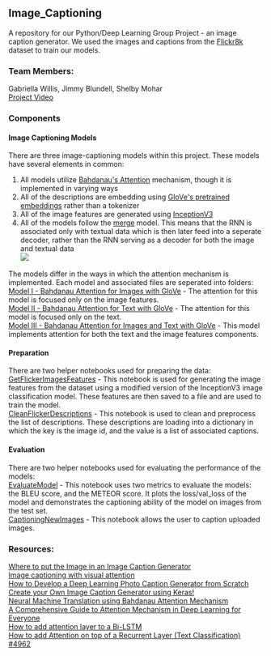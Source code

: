 ## Image_Captioning
A repository for our Python/Deep Learning Group Project - an image caption generator. We used the images and captions from the [Flickr8k](https://github.com/jbrownlee/Datasets/releases) dataset to train our models.<br>

### Team Members:
Gabriella Willis, Jimmy Blundell, Shelby Mohar<br>
[Project Video](https://youtu.be/IbWLVABIndI)

### Components
#### Image Captioning Models
There are three image-captioning models within this project. These models have several elements in common:<br>
1) All models utilize [Bahdanau's Attention](https://arxiv.org/abs/1409.0473) mechanism, though it is implemented in varying ways<br>
2) All of the descriptions are embedding using [GloVe's pretrained embeddings](https://nlp.stanford.edu/projects/glove/) rather than a tokenizer<br>
3) All of the image features are generated using [InceptionV3](https://keras.io/api/applications/inceptionv3/)<br>
4) All of the models follow the [merge](https://arxiv.org/abs/1708.02043) model. This means that the RNN is associated only with textual data which is then later feed into a seperate decoder, rather than the RNN serving as a decoder for both the image and textual data <br>
![](https://3qeqpr26caki16dnhd19sv6by6v-wpengine.netdna-ssl.com/wp-content/uploads/2017/09/Schematic-of-the-Merge-Model-For-Image-Captioning.png)<br>

The models differ in the ways in which the attention mechanism is implemented. Each model and associated files are seperated into folders:<br>
[Model I - Bahdanau Attention for Images with GloVe](https://github.com/smgbx/Image_Captioning/tree/main/Model%20I%20-%20Bahdanau%20Attention%20for%20Images%20with%20GloVe) - The attention for this model is focused only on the image features. <br>
[Model II - Bahdanau Attention for Text with GloVe](https://github.com/smgbx/Image_Captioning/tree/main/Model%20II%20-%20Bahdanau%20Attention%20for%20Text%20with%20GloVe) - The attention for this model is focused only on the text. <br>
[Model III - Bahdanau Attention for Images and Text with GloVe](https://github.com/smgbx/Image_Captioning/tree/main/Model%20III%20-%20Bahdanau%20Attention%20for%20Images%20and%20Text%20with%20GloVe) - This model implements attention for both the text and the image features components.<br>

#### Preparation
There are two helper notebooks used for preparing the data:<br>
[GetFlickerImagesFeatures](https://github.com/smgbx/Image_Captioning/blob/main/GetFlickerImagesFeatures.ipynb) - This notebook is used for generating the image features from the dataset using a modified version of the InceptionV3 image classification model. These features are then saved to a file and are used to train the model. <br>
[CleanFlickerDescriptions](https://github.com/smgbx/Image_Captioning/blob/main/CleanFlickerDescriptions.ipynb) - This notebook is used to clean and preprocess the list of descriptions. These descriptions are loading into a dictionary in which the key is the image id, and the value is a list of associated captions.<br>

#### Evaluation
There are two helper notebooks used for evaluating the performance of the models:<br>
[EvaluateModel](https://github.com/smgbx/Image_Captioning/blob/main/EvaluateModel.ipynb) - This notebook uses two metrics to evaluate the models: the BLEU score, and the METEOR score. It plots the loss/val_loss of the model and demonstrates the captioning ability of the model on images from the test set.<br>
[CaptioningNewImages](https://github.com/smgbx/Image_Captioning/blob/main/CaptioningNewImages.ipynb) - This notebook allows the user to caption uploaded images.<br>

### Resources:
[Where to put the Image in an Image Caption Generator](https://arxiv.org/abs/1703.09137)<br>
[Image captioning with visual attention](https://colab.research.google.com/github/tensorflow/docs/blob/master/site/en/tutorials/text/image_captioning.ipynb)<br>
[How to Develop a Deep Learning Photo Caption Generator from Scratch](https://machinelearningmastery.com/develop-a-deep-learning-caption-generation-model-in-python/)<br>
[Create your Own Image Caption Generator using Keras!](https://www.analyticsvidhya.com/blog/2020/11/create-your-own-image-caption-generator-using-keras/)<br>
[Neural Machine Translation using Bahdanau Attention Mechanism](https://medium.com/analytics-vidhya/neural-machine-translation-using-bahdanau-attention-mechanism-d496c9be30c3)<br>
[A Comprehensive Guide to Attention Mechanism in Deep Learning for Everyone](https://www.analyticsvidhya.com/blog/2019/11/comprehensive-guide-attention-mechanism-deep-learning/)<br>
[How to add attention layer to a Bi-LSTM](https://stackoverflow.com/questions/62948332/how-to-add-attention-layer-to-a-bi-lstm/62949137#62949137)<br>
[How to add Attention on top of a Recurrent Layer (Text Classification) #4962](https://github.com/keras-team/keras/issues/4962)<br>

